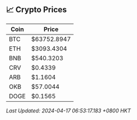 ## 📈 Crypto Prices

| Coin | Price |
| ---- | ----- |
| BTC | $63752.8947 |
| ETH | $3093.4304 |
| BNB | $540.3203 |
| CRV | $0.4339 |
| ARB | $1.1604 |
| OKB | $57.0044 |
| DOGE | $0.1565 |

_Last Updated: 2024-04-17 06:53:17.183 +0800 HKT_